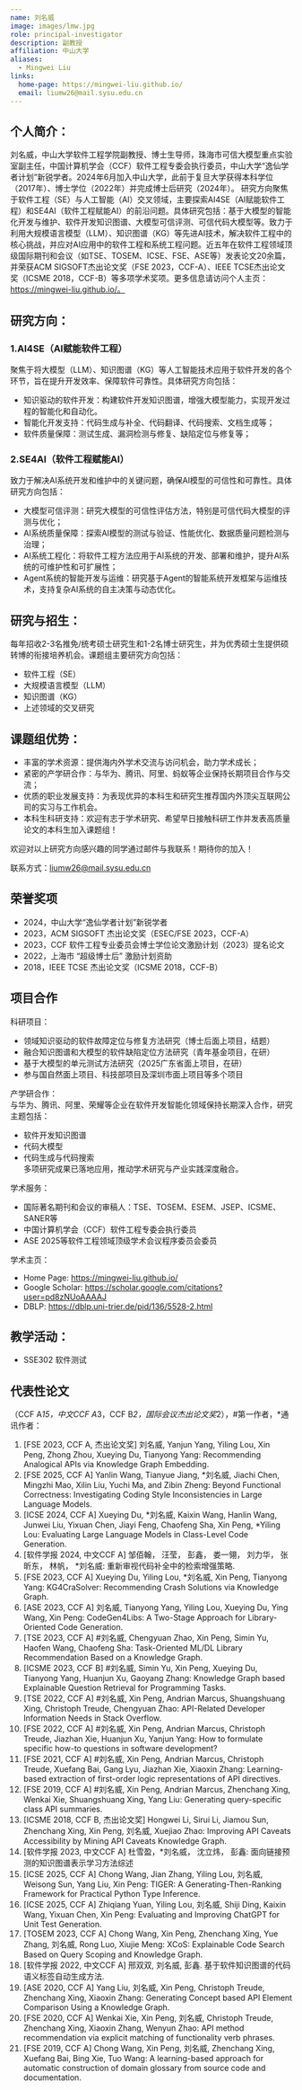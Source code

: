 ```yaml
---
name: 刘名威
image: images/lmw.jpg
role: principal-investigator
description: 副教授
affiliation: 中山大学
aliases:
  - Mingwei Liu
links:
  home-page: https://mingwei-liu.github.io/
  email: liumw26@mail.sysu.edu.cn
---
```


## 个人简介：
刘名威，中山大学软件工程学院副教授、博士生导师，珠海市可信大模型重点实验室副主任，中国计算机学会（CCF）软件工程专委会执行委员，中山大学“逸仙学者计划”新锐学者。2024年6月加入中山大学，此前于复旦大学获得本科学位（2017年）、博士学位（2022年）并完成博士后研究（2024年）。  研究方向聚焦于软件工程（SE）与人工智能（AI）交叉领域，主要探索AI4SE（AI赋能软件工程）和SE4AI（软件工程赋能AI）的前沿问题。具体研究包括：基于大模型的智能化开发与维护、软件开发知识图谱、大模型可信评测、可信代码大模型等。致力于利用大规模语言模型（LLM）、知识图谱（KG）等先进AI技术，解决软件工程中的核心挑战，并应对AI应用中的软件工程和系统工程问题。近五年在软件工程领域顶级国际期刊和会议（如TSE、TOSEM、ICSE、FSE、ASE等）发表论文20余篇，并荣获ACM SIGSOFT杰出论文奖（FSE 2023，CCF-A）、IEEE TCSE杰出论文奖（ICSME 2018，CCF-B）等多项学术奖项。更多信息请访问个人主页：https://mingwei-liu.github.io/。  

## 研究方向：
### 1.AI4SE（AI赋能软件工程）  
聚焦于将大模型（LLM）、知识图谱（KG）等人工智能技术应用于软件开发的各个环节，旨在提升开发效率、保障软件可靠性。具体研究方向包括：
- 知识驱动的软件开发：构建软件开发知识图谱，增强大模型能力，实现开发过程的智能化和自动化。
- 智能化开发支持：代码生成与补全、代码翻译、代码搜索、文档生成等；
- 软件质量保障：测试生成、漏洞检测与修复、缺陷定位与修复等；  
### 2.SE4AI（软件工程赋能AI）  
致力于解决AI系统开发和维护中的关键问题，确保AI模型的可信性和可靠性。具体研究方向包括：  
- 大模型可信评测：研究大模型的可信性评估方法，特别是可信代码大模型的评测与优化；
- AI系统质量保障：探索AI模型的测试与验证、性能优化、数据质量问题检测与治理；
- AI系统工程化：将软件工程方法应用于AI系统的开发、部署和维护，提升AI系统的可维护性和可扩展性；
- Agent系统的智能开发与运维：研究基于Agent的智能系统开发框架与运维技术，支持复杂AI系统的自主决策与动态优化。  

## 研究与招生：
每年招收2-3名推免/统考硕士研究生和1-2名博士研究生，并为优秀硕士生提供硕转博的衔接培养机会。课题组主要研究方向包括：
- 软件工程（SE）
- 大规模语言模型（LLM）
- 知识图谱（KG）
- 上述领域的交叉研究  

## 课题组优势：
- 丰富的学术资源：提供海内外学术交流与访问机会，助力学术成长；
- 紧密的产学研合作：与华为、腾讯、阿里、蚂蚁等企业保持长期项目合作与交流；
- 优质的职业发展支持：为表现优异的本科生和研究生推荐国内外顶尖互联网公司的实习与工作机会。
- 本科生科研支持：欢迎有志于学术研究、希望早日接触科研工作并发表高质量论文的本科生加入课题组！  
 

欢迎对以上研究方向感兴趣的同学通过邮件与我联系！期待你的加入！  

联系方式：liumw26@mail.sysu.edu.cn  

## 荣誉奖项

- 2024，中山大学“逸仙学者计划”新锐学者
- 2023，ACM SIGSOFT 杰出论文奖（ESEC/FSE 2023，CCF-A）
- 2023，CCF 软件工程专业委员会博士学位论文激励计划（2023）提名论文
- 2022，上海市 “超级博士后” 激励计划资助
- 2018，IEEE TCSE 杰出论文奖（ICSME 2018，CCF-B）

## 项目合作

科研项目：  
- 领域知识驱动的软件故障定位与修复方法研究（博士后面上项目，结题）
- 融合知识图谱和大模型的软件缺陷定位方法研究（青年基金项目，在研）
- 基于大模型的单元测试方法研究（2025广东省面上项目，在研）
- 参与国自然面上项目、科技部项目及深圳市面上项目等多个项目  

产学研合作：  
与华为、腾讯、阿里、荣耀等企业在软件开发智能化领域保持长期深入合作，研究主题包括：
- 软件开发知识图谱
- 代码大模型
- 代码生成与代码搜索  
多项研究成果已落地应用，推动学术研究与产业实践深度融合。  

学术服务：  
- 国际著名期刊和会议的审稿人：TSE、TOSEM、ESEM、JSEP、ICSME、SANER等
- 中国计算机学会（CCF）软件工程专委会执行委员
- ASE 2025等软件工程领域顶级学术会议程序委员会委员  

学术主页：  
- Home Page: https://mingwei-liu.github.io/
- Google Scholar: https://scholar.google.com/citations?user=pd8zNUoAAAAJ
- DBLP: https://dblp.uni-trier.de/pid/136/5528-2.html

## 教学活动：
- SSE302 软件测试

## 代表性论文
（CCF A*15，中文CCF A*3，CCF B*2，国际会议杰出论文奖*2），#第一作者，*通讯作者：

1. [FSE 2023, CCF A, 杰出论文奖] 刘名威, Yanjun Yang, Yiling Lou, Xin Peng, Zhong Zhou, Xueying Du, Tianyong Yang: Recommending Analogical APIs via Knowledge Graph Embedding.
1. [FSE 2025, CCF A] Yanlin Wang, Tianyue Jiang, *刘名威, Jiachi Chen, Mingzhi Mao, Xilin Liu, Yuchi Ma, and Zibin Zheng: Beyond Functional Correctness: Investigating Coding Style Inconsistencies in Large Language Models.
1. [ICSE 2024, CCF A] Xueying Du, *刘名威, Kaixin Wang, Hanlin Wang, Junwei Liu, Yixuan Chen, Jiayi Feng, Chaofeng Sha, Xin Peng, *Yiling Lou: Evaluating Large Language Models in Class-Level Code Generation.
1. [软件学报 2024, 中文CCF A] 邹佰翰， 汪莹， 彭鑫， 娄一翎， 刘力华， 张昕东， 林帆， *刘名威: 重新审视代码补全中的检索增强策略.
1. [FSE 2023, CCF A] Xueying Du, Yiling Lou, *刘名威, Xin Peng, Tianyong Yang: KG4CraSolver: Recommending Crash Solutions via Knowledge Graph.
1. [ASE 2023, CCF A] 刘名威, Tianyong Yang, Yiling Lou, Xueying Du, Ying Wang, Xin Peng: CodeGen4Libs: A Two-Stage Approach for Library-Oriented Code Generation.
1. [TSE 2023, CCF A] #刘名威, Chengyuan Zhao, Xin Peng, Simin Yu, Haofen Wang, Chaofeng Sha: Task-Oriented ML/DL Library Recommendation Based on a Knowledge Graph.
1. [ICSME 2023, CCF B] #刘名威, Simin Yu, Xin Peng, Xueying Du, Tianyong Yang, Huanjun Xu, Gaoyang Zhang: Knowledge Graph based Explainable Question Retrieval for Programming Tasks. 
1. [TSE 2022, CCF A]  #刘名威, Xin Peng, Andrian Marcus, Shuangshuang Xing, Christoph Treude, Chengyuan Zhao: API-Related Developer Information Needs in Stack Overflow.
1. [FSE 2022, CCF A] #刘名威, Xin Peng, Andrian Marcus, Christoph Treude, Jiazhan Xie, Huanjun Xu, Yanjun Yang: How to formulate specific how-to questions in software development? 
1. [FSE 2021, CCF A] #刘名威, Xin Peng, Andrian Marcus, Christoph Treude, Xuefang Bai, Gang Lyu, Jiazhan Xie, Xiaoxin Zhang: Learning-based extraction of first-order logic representations of API directives. 
1. [FSE 2019, CCF A] #刘名威, Xin Peng, Andrian Marcus, Zhenchang Xing, Wenkai Xie, Shuangshuang Xing, Yang Liu: Generating query-specific class API summaries. 
1. [ICSME 2018, CCF B, 杰出论文奖] Hongwei Li, Sirui Li, Jiamou Sun, Zhenchang Xing, Xin Peng, 刘名威, Xuejiao Zhao: Improving API Caveats Accessibility by Mining API Caveats Knowledge Graph. 
1. [软件学报 2023, 中文CCF A] 杜雪盈，*刘名威， 沈立炜， 彭鑫: 面向链接预测的知识图谱表示学习方法综述
1. [ICSE 2025, CCF A] Chong Wang, Jian Zhang, Yiling Lou, 刘名威, Weisong Sun, Yang Liu, Xin Peng: TIGER: A Generating-Then-Ranking Framework for Practical Python Type Inference.
1. [ICSE 2025, CCF A] Zhiqiang Yuan, Yiling Lou, 刘名威, Shiji Ding, Kaixin Wang, Yixuan Chen, Xin Peng: Evaluating and Improving ChatGPT for Unit Test Generation.
1. [TOSEM 2023, CCF A]  Chong Wang, Xin Peng, Zhenchang Xing, Yue Zhang, 刘名威, Rong Luo, Xiujie Meng: XCoS: Explainable Code Search Based on Query Scoping and Knowledge Graph.
1. [软件学报 2022, 中文CCF A]  邢双双, 刘名威, 彭鑫. 基于软件知识图谱的代码语义标签自动生成方法.
1. [ASE 2020, CCF A]  Yang Liu, 刘名威, Xin Peng, Christoph Treude, Zhenchang Xing, Xiaoxin Zhang: Generating Concept based API Element Comparison Using a Knowledge Graph.
1. [FSE 2020, CCF A] Wenkai Xie, Xin Peng, 刘名威, Christoph Treude, Zhenchang Xing, Xiaoxin Zhang, Wenyun Zhao: API method recommendation via explicit matching of functionality verb phrases. 
1. [FSE 2019, CCF A] Chong Wang, Xin Peng, 刘名威, Zhenchang Xing, Xuefang Bai, Bing Xie, Tuo Wang: A learning-based approach for automatic construction of domain glossary from source code and documentation. 
